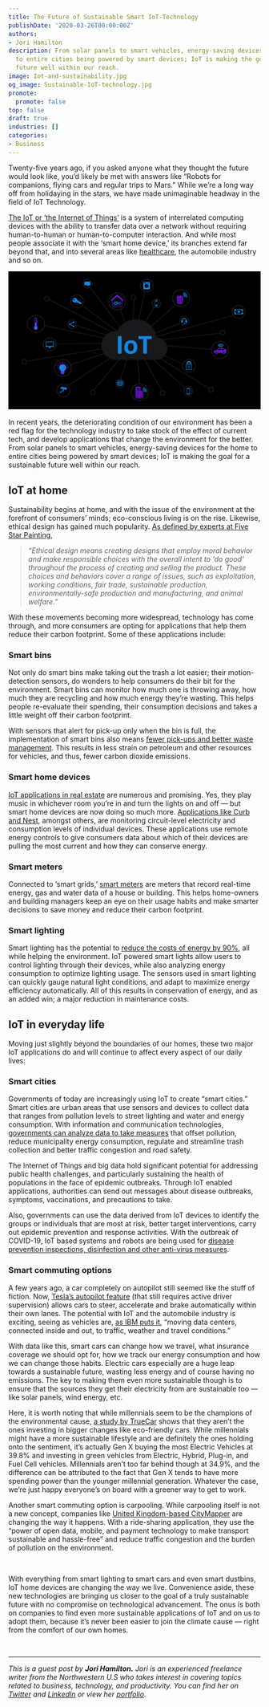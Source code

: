 ```yaml
---
title: The Future of Sustainable Smart IoT-Technology
publishDate: '2020-03-26T00:00:00Z'
authors:
- Jori Hamilton
description: From solar panels to smart vehicles, energy-saving devices for the home
  to entire cities being powered by smart devices; IoT is making the goal for a sustainable
  future well within our reach.
image: Iot-and-sustainability.jpg
og_image: Sustainable-IoT-technology.jpg
promote:
  promote: false
top: false
draft: true
industries: []
categories:
- Business
---
```

Twenty-five years ago, if you asked anyone what they thought the future would look like, you’d likely be met with answers like “Robots for companions, flying cars and regular trips to Mars.” While we’re a long way off from holidaying in the stars, we have made unimaginable headway in the field of IoT Technology.

<a href="https://www.fraud-magazine.com/article.aspx?id=4295000555" target="_blank">The IoT or ‘the Internet of Things’</a> is a system of interrelated computing devices with the ability to transfer data over a network without requiring human-to-human or human-to-computer interaction. And while most people associate it with the ‘smart home device,’ its branches extend far beyond that, and into several areas like <a href="https://anadea.info/blog/healthcare-future-integrating-medical-devices-with-health-apps" target="_blank">healthcare</a>, the automobile industry and so on.


![Sustainable IoT technology](Sustainable-IoT-technology.jpg)

In recent years, the deteriorating condition of our environment has been a red flag for the technology industry to take stock of the effect of current tech, and develop applications that change the environment for the better. From solar panels to smart vehicles, energy-saving devices for the home to entire cities being powered by smart devices; IoT is making the goal for a sustainable future well within our reach.

## IoT at home

Sustainability begins at home, and with the issue of the environment at the forefront of consumers’ minds; eco-conscious living is on the rise. Likewise, ethical design has gained much popularity. <a href="https://www.fivestarpainting.com/blog/2019/november/sustainable-home-decor-guide-ethical-and-eco-fri/" target="_blank">As defined by experts at Five Star Painting</a>,

> *“Ethical design means creating designs that employ moral behavior and make responsible choices with the overall intent to ‘do good’ throughout the process of creating and selling the product. These choices and behaviors cover a range of issues, such as exploitation, working conditions, fair trade, sustainable production, environmentally-safe production and manufacturing, and animal welfare.”*

With these movements becoming more widespread, technology has come through, and more consumers are opting for applications that help them reduce their carbon footprint. Some of these applications include:

### Smart bins

Not only do smart bins make taking out the trash a lot easier; their motion-detection sensors, do wonders to help consumers do their bit for the environment. Smart bins can monitor how much one is throwing away, how much they are recycling and how much energy they’re wasting. This helps people re-evaluate their spending, their consumption decisions and takes a little weight off their carbon footprint.

With sensors that alert for pick-up only when the bin is full, the implementation of smart bins also means <a href="https://hub.beesmart.city/en/solutions/smart-environment/smart-waste-management-solutions-in-smart-cities" target="_blank">fewer pick-ups and better waste management</a>. This results in less strain on petroleum and other resources for vehicles, and thus, fewer carbon dioxide emissions.

### Smart home devices

<a href="https://anadea.info/blog/how-iot-can-help-realtors" target="_blank">IoT applications in real estate</a> are numerous and promising. Yes, they play music in whichever room you’re in and turn the lights on and off — but smart home devices are now doing so much more. <a href="https://builtin.com/internet-things/iot-environment-sustainability-green-examples" target="_blank">Applications like Curb and Nest</a>, amongst others, are monitoring circuit-level electricity and consumption levels of individual devices. These applications use remote energy controls to give consumers data about which of their devices are pulling the most current and how they can conserve energy.

### Smart meters

Connected to ‘smart grids,’ <a href="https://www.businessinsider.com/smart-meters-utilities-iot-energy-water?IR=T" target="_blank">smart meters</a> are meters that record real-time energy, gas and water data of a house or building. This helps home-owners and building managers keep an eye on their usage habits and make smarter decisions to save money and reduce their carbon footprint.

### Smart lighting

Smart lighting has the potential to <a href="https://thefutureofthings.com/11159-iot-changing-face-led-lighting/" target="_blank">reduce the costs of energy by 90%</a>, all while helping the environment. IoT powered smart lights allow users to control lighting through their devices, while also analyzing energy consumption to optimize lighting usage. The sensors used in smart lighting can quickly gauge natural light conditions, and adapt to maximize energy efficiency automatically. All of this results in conservation of energy, and as an added win; a major reduction in maintenance costs.

## IoT in everyday life

Moving just slightly beyond the boundaries of our homes, these two major IoT applications do and will continue to affect every aspect of our daily lives:

### Smart cities

Governments of today are increasingly using IoT to create “smart cities.” Smart cities are urban areas that use sensors and devices to collect data that ranges from pollution levels to street lighting and water and energy consumption. With information and communication technologies, <a href="https://www.thalesgroup.com/en/markets/digital-identity-and-security/iot/inspired/smart-cities" target="_blank">governments can analyze data to take measures</a> that offset pollution, reduce municipality energy consumption, regulate and streamline trash collection and better traffic congestion and road safety.

The Internet of Things and big data hold significant potential for addressing public health challenges, and particularly sustaining the health of populations in the face of epidemic outbreaks. Through IoT enabled applications, authorities can send out messages about disease outbreaks, symptoms, vaccinations, and precautions to take.

Also, governments can use the data derived from IoT devices to identify the groups or individuals that are most at risk, better target interventions, carry out epidemic prevention and response activities. With the outbreak of COVID-19, IoT based systems and robots are being used for <a href="https://www.smartcitiesworld.net/news/news/how-5g-powered-robots-are-helping-china-fight-coronavirus-5154" target="_blank">disease prevention inspections, disinfection and other anti-virus measures</a>.

### Smart commuting options

A few years ago, a car completely on autopilot still seemed like the stuff of fiction. Now, <a href="https://www.tesla.com/autopilot" target="_blank">Tesla’s autopilot feature</a> (that still requires active driver supervision) allows cars to steer, accelerate and brake automatically within their own lanes. The potential with IoT and the automobile industry is exciting, seeing as vehicles are, <a href="https://www.ibm.com/business-operations/industries/automotive" target="_blank">as IBM puts it</a>, “moving data centers, connected inside and out, to traffic, weather and travel conditions.”

With data like this, smart cars can change how we travel, what insurance coverage we should opt for, how we track our energy consumption and how we can change those habits. Electric cars especially are a huge leap towards a sustainable future, wasting less energy and of course having no emissions. The key to making them even more sustainable though is to ensure that the sources they get their electricity from are sustainable too — like solar panels, wind energy, etc.

Here, it is worth noting that while millennials seem to be the champions of the environmental cause, <a href="https://www.truecar.com/blog/which-generation-is-going-green/" target="_blank">a study by TrueCar</a> shows that they aren’t the ones investing in bigger changes like eco-friendly cars. While millennials might have a more sustainable lifestyle and are definitely the ones holding onto the sentiment, it’s actually Gen X buying the most Electric Vehicles at 39.8% and investing in green vehicles from Electric, Hybrid, Plug-in, and Fuel Cell vehicles. Millennials aren’t too far behind though at 34.9%, and the difference can be attributed to the fact that Gen X tends to have more spending power than the younger millennial generation. Whatever the case, we’re just happy everyone’s on board with a greener way to get to work.

Another smart commuting option is carpooling. While carpooling itself is not a new concept, companies like <a href="https://citymapper.com/company" target="_blank">United Kingdom-based CityMapper</a> are changing the way it happens. With a ride-sharing application, they use the “power of open data, mobile, and payment technology to make transport sustainable and hassle-free” and reduce traffic congestion and the burden of pollution on the environment.

<br />

With everything from smart lighting to smart cars and even smart dustbins, IoT home devices are changing the way we live. Convenience aside, these new technologies are bringing us closer to the goal of a truly sustainable future with no compromise on technological advancement. The onus is both on companies to find even more sustainable applications of IoT and on us to adopt them, because it’s never been easier to join the climate cause — right from the comfort of our own homes.

<br />

---
*This is a guest post by **Jori Hamilton.** Jori is an experienced freelance writer from the Northwestern U.S who takes interest in covering topics related to business, technology, and productivity. You can find her on <a href="https://twitter.com/HamiltonJori" rel="nofollow" target="_blank">Twitter</a> and <a href="https://www.linkedin.com/in/jori-hamilton-587100181/" rel="nofollow" target="_blank">LinkedIn</a> or view her <a href="https://writerjorihamilton.contently.com/" target="_blank">portfolio</a>.*
